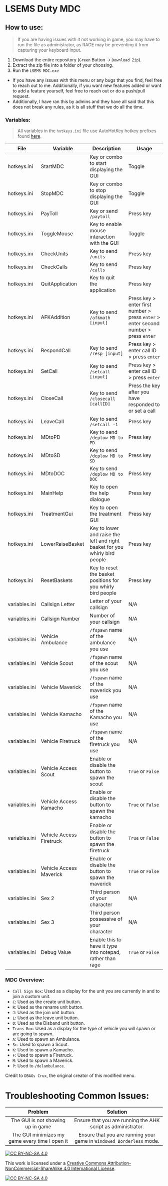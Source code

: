 # LSEMS Duty MDC

## How to use:

> If you are having issues with it not working in game, you may have to run the file as administrator, as RAGE may be preventing it from capturing your keyboard input.

1. Download the entire repository (`Green` Button -> `Download Zip`).
2. Extract the zip file into a folder of your choosing.
3. Run the `LSEMS MDC.exe`

- If you have any issues with this menu or any bugs that you find, feel free to reach out to me.  Additionally, if you want new features added or want to add a feature yourself, feel free to reach out or do a push/pull request.
- Additionally, I have ran this by admins and they have all said that this does not break any rules, as it is all stuff that we do all the time.

### Variables:
> All variables in the `hotkeys.ini` file use AutoHotKey hotkey prefixes found [here](https://www.autohotkey.com/docs/v1/KeyList.htm).

| File | Variable | Description | Usage |
| ----------- | ----------- | ----------- | ----------- |
| hotkeys.ini | StartMDC | Key or combo to start displaying the GUI | Toggle |
| hotkeys.ini | StopMDC | Key or combo to stop displaying the GUI | Toggle |
| hotkeys.ini | PayToll | Key or send `/paytoll` | Press key |
| hotkeys.ini | ToggleMouse | Key to enable mouse interaction with the GUI | Toggle |
| hotkeys.ini | CheckUnits | Key to send `/units` | Press key |
| hotkeys.ini | CheckCalls | Key to send `/calls` | Press key |
| hotkeys.ini | QuitApplication | Key to quit the application | Press key |
| hotkeys.ini | AFKAddition | Key to send `/afkmath [input]` | Press key > enter first number > press `enter` > enter second number > press `enter` |
| hotkeys.ini | RespondCall | Key to send `/resp [input]` | Press key > enter call ID > press `enter` |
| hotkeys.ini | SetCall | Key to send `/setcall [input]` | Press key > enter call ID > press `enter` |
| hotkeys.ini | CloseCall | Key to send `/closecall [callID]` | Press the key after you have responded to or set a call |
| hotkeys.ini | LeaveCall | Key to send `/setcall -1` | Press key |
| hotkeys.ini | MDtoPD | Key to send `/deplow MD to PD ` | Press key |
| hotkeys.ini | MDtoSD | Key to send `/deplow MD to SD ` | Press key |
| hotkeys.ini | MDtoDOC | Key to send `/deplow MD to DOC ` | Press key |
| hotkeys.ini | MainHelp | Key to open the help dialogue | Press key |
| hotkeys.ini | TreatmentGui | Key to open the treatment GUI | Press key |
| hotkeys.ini | LowerRaiseBasket | Key to lower and raise the left and right basket for you whirly bird people | Press key |
| hotkeys.ini | ResetBaskets | Key to reset the basket positions for you whirly bird people | Press key |
| variables.ini | Callsign Letter | Letter of your callsign | N/A |
| variables.ini | Callsign Number | Number of your callsign | N/A |
| variables.ini | Vehicle Ambulance | `/fspawn` name of the ambulance you use | N/A |
| variables.ini | Vehicle Scout | `/fspawn` name of the scout you use | N/A |
| variables.ini | Vehicle Maverick | `/fspawn` name of the maverick you use | N/A |
| variables.ini | Vehicle Kamacho | `/fspawn` name of the Kamacho you use | N/A |
| variables.ini | Vehicle Firetruck | `/fspawn` name of the firetruck you use | N/A |
| variables.ini | Vehicle Access Scout | Enable or disable the button to spawn the scout | `True` or `False` |
| variables.ini | Vehicle Access Kamacho | Enable or disable the button to spawn the kamacho | `True` or `False` |
| variables.ini | Vehicle Access Firetruck | Enable or disable the button to spawn the firetruck | `True` or `False` |
| variables.ini | Vehicle Access Maverick | Enable or disable the button to spawn the maverick | `True` or `False` |
| variables.ini | Sex 2 | Third person of your character | N/A |
| variables.ini | Sex 3 | Third person possessive of your character | N/A |
| variables.ini | Debug Value | Enable this to have it type into notepad, rather than rage | `True` or `False` |

### MDC Overview:
- `Call Sign Box`: Used as a display for the unit you are currently in and to join a custom unit.
- `C`: Used as the create unit button.
- `R`: Used as the rename unit button.
- `J`: Used as the join unit button.
- `L`: Used as the leave unit button.
- `D`: Used as the Disband unit button.
- `Trans Box`: Used as a display for the type of vehicle you will spawn or are going to spawn.
- `A`: Used to spawn an Ambulance.
- `Sc`: Used to spawn a Scout.
- `K`: Used to spawn a Kamacho.
- `F`: Used to spawn a Firetruck.
- `M`: Used to spawn a Maverick.
- `P`: Used to `/delambulance`.

Credit to `DBAGs Crux`, the original creator of this modified menu.

# Troubleshooting Common Issues:

| **Problem** | **Solution** |
|:-----------------------------------------------------------------:|:-----------------------------------------------------------------:|
| The GUI is not showing up in game | Ensure that you are running the AHK script as administrator. |
| The GUI minimizes my game every time I open it | Ensure that you are running your game in `Windowed Borderless` mode. |

[![CC BY-NC-SA 4.0][cc-by-nc-sa-shield]][cc-by-nc-sa]

This work is licensed under a
[Creative Commons Attribution-NonCommercial-ShareAlike 4.0 International License][cc-by-nc-sa].

[![CC BY-NC-SA 4.0][cc-by-nc-sa-image]][cc-by-nc-sa]

[cc-by-nc-sa]: http://creativecommons.org/licenses/by-nc-sa/4.0/
[cc-by-nc-sa-image]: https://licensebuttons.net/l/by-nc-sa/4.0/88x31.png
[cc-by-nc-sa-shield]: https://img.shields.io/badge/License-CC%20BY--NC--SA%204.0-lightgrey.svg
